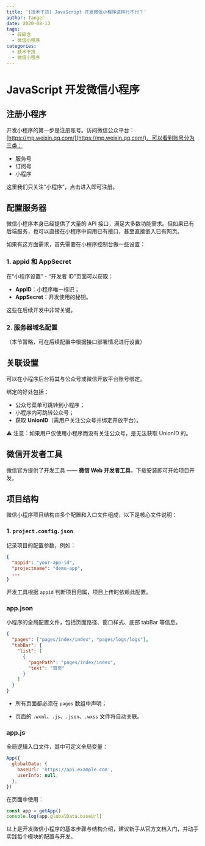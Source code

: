```yaml
---
title: '[技术干货] JavaScript 开发微信小程序这样行不行？'
author: Tanger
date: 2020-08-13
tags:
  - 碎碎念
  - 微信小程序
categories:
  - 技术干货
  - 微信小程序
---
```


# JavaScript 开发微信小程序

## 注册小程序

开发小程序的第一步是注册账号。访问微信公众平台：[https://mp.weixin.qq.com/](https://mp.weixin.qq.com/)，可以看到账号分为三类：

- 服务号
- 订阅号
- 小程序

这里我们只关注“小程序”，点击进入即可注册。

## 配置服务器

微信小程序本身已经提供了大量的 API 接口，满足大多数功能需求。但如果已有后端服务，也可以直接在小程序中调用已有接口，甚至直接嵌入已有网页。

如果有这方面需求，首先需要在小程序控制台做一些设置：

### 1. appid 和 AppSecret

在“小程序设置” - “开发者 ID”页面可以获取：

- **AppID**：小程序唯一标识；
- **AppSecret**：开发使用的秘钥。

这些在后续开发中非常关键。

### 2. 服务器域名配置

（本节暂略，可在后续配置中根据接口部署情况进行设置）

## 关联设置

可以在小程序后台将其与公众号或微信开放平台账号绑定。

绑定的好处包括：

- 公众号菜单可跳转到小程序；
- 小程序内可跳转公众号；
- 获取 **UnionID**（需用户关注公众号并绑定开放平台）。

⚠️ 注意：如果用户仅使用小程序而没有关注公众号，是无法获取 UnionID 的。

## 微信开发者工具

微信官方提供了开发工具 —— **微信 Web 开发者工具**，下载安装即可开始项目开发。

## 项目结构

微信小程序项目结构由多个配置和入口文件组成，以下是核心文件说明：

### 1. `project.config.json`

记录项目的配置参数，例如：

```json
{
  "appid": "your-app-id",
  "projectname": "demo-app",
  ...
}
```

开发工具根据 `appid` 判断项目归属，项目上传时依赖此配置。

### app.json

小程序的全局配置文件，包括页面路径、窗口样式、底部 tabBar 等信息。

```json
{
  "pages": ["pages/index/index", "pages/logs/logs"],
  "tabBar": {
    "list": [
      {
        "pagePath": "pages/index/index",
        "text": "首页"
      }
    ]
  }
}
```

- 所有页面都必须在 `pages` 数组中声明；

- 页面的 `.wxml`、`.js`、`.json`、`.wxss` 文件将自动关联。

### app.js

全局逻辑入口文件，其中可定义全局变量：

```js
App({
  globalData: {
    baseUrl: 'https://api.example.com',
    userInfo: null,
  },
})
```

在页面中使用：

```js
const app = getApp()
console.log(app.globalData.baseUrl)
```

以上是开发微信小程序的基本步骤与结构介绍，建议新手从官方文档入门，并动手实践每个模块的配置与开发。
